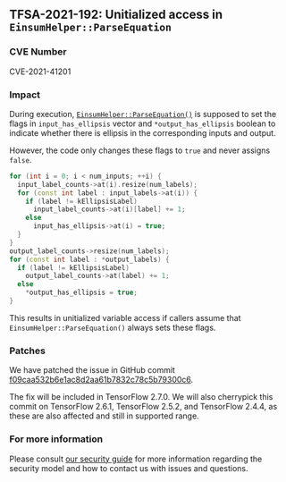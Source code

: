 ## TFSA-2021-192: Unitialized access in `EinsumHelper::ParseEquation`

### CVE Number
CVE-2021-41201

### Impact
During execution, [`EinsumHelper::ParseEquation()`](https://github.com/tensorflow/tensorflow/blob/e0b6e58c328059829c3eb968136f17aa72b6c876/tensorflow/core/kernels/linalg/einsum_op_impl.h#L126-L181) is supposed to set the flags in `input_has_ellipsis` vector and `*output_has_ellipsis` boolean to indicate whether there is ellipsis in the corresponding inputs and output.

However, the code only changes these flags to `true` and never assigns `false`.

```cc
for (int i = 0; i < num_inputs; ++i) {
  input_label_counts->at(i).resize(num_labels);
  for (const int label : input_labels->at(i)) {
    if (label != kEllipsisLabel)
      input_label_counts->at(i)[label] += 1;
    else
      input_has_ellipsis->at(i) = true;
  }
}
output_label_counts->resize(num_labels);
for (const int label : *output_labels) {
  if (label != kEllipsisLabel)
    output_label_counts->at(label) += 1;
  else
    *output_has_ellipsis = true;
}
```

This results in unitialized variable access if callers assume that `EinsumHelper::ParseEquation()` always sets these flags.


### Patches
We have patched the issue in GitHub commit [f09caa532b6e1ac8d2aa61b7832c78c5b79300c6](https://github.com/tensorflow/tensorflow/commit/f09caa532b6e1ac8d2aa61b7832c78c5b79300c6).

The fix will be included in TensorFlow 2.7.0. We will also cherrypick this commit on TensorFlow 2.6.1, TensorFlow 2.5.2, and TensorFlow 2.4.4, as these are also affected and still in supported range.

### For more information
Please consult [our security guide](https://github.com/tensorflow/tensorflow/blob/master/SECURITY.md) for more information regarding the security model and how to contact us with issues and questions.
